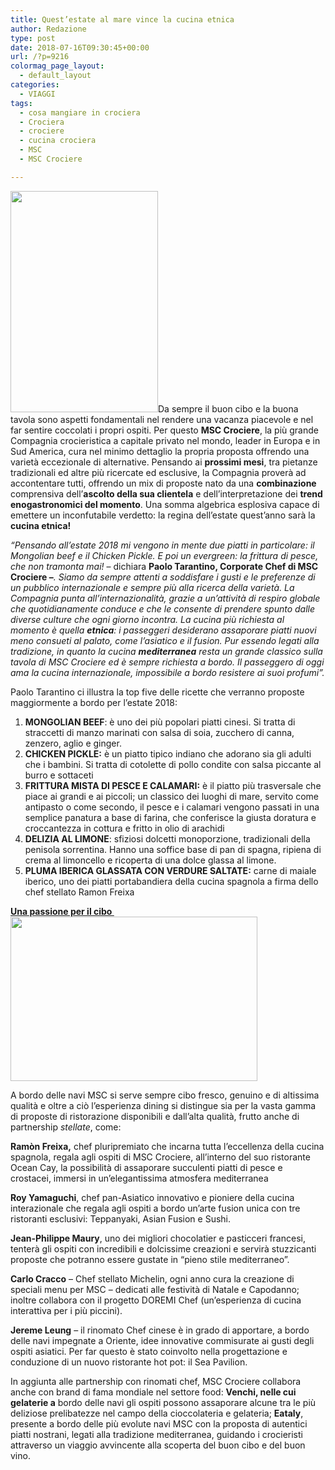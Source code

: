 ```yaml
---
title: Quest’estate al mare vince la cucina etnica
author: Redazione
type: post
date: 2018-07-16T09:30:45+00:00
url: /?p=9216
colormag_page_layout:
  - default_layout
categories:
  - VIAGGI
tags:
  - cosa mangiare in crociera
  - Crociera
  - crociere
  - cucina crociera
  - MSC
  - MSC Crociere

---
```

<img decoding="async" loading="lazy" class=" wp-image-9219 alignleft" src="https://progressonline.it/wp-content/uploads/2018/07/Image.1531732810195-200x300.jpg" alt="" width="236" height="354" />Da sempre il buon cibo e la buona tavola sono aspetti fondamentali nel rendere una vacanza piacevole e nel far sentire coccolati i propri ospiti. Per questo **MSC Crociere**, la più grande Compagnia crocieristica a capitale privato nel mondo, leader in Europa e in Sud America, cura nel minimo dettaglio la propria proposta offrendo una varietà eccezionale di alternative. Pensando ai **prossimi mesi**, tra pietanze tradizionali ed altre più ricercate ed esclusive, la Compagnia proverà ad accontentare tutti, offrendo un mix di proposte nato da una **combinazione** comprensiva dell’**ascolto della sua clientela** e dell’interpretazione dei **trend enogastronomici del momento**. Una somma algebrica esplosiva capace di emettere un inconfutabile verdetto: la regina dell’estate quest’anno sarà la **cucina etnica!**

_“Pensando all’estate 2018 mi vengono in mente due piatti in particolare: il Mongolian beef e il Chicken Pickle. E poi un evergreen: la frittura di pesce, che non tramonta mai!_ – dichiara **Paolo Tarantino, Corporate Chef di MSC Crociere &#8211;**_._ _Siamo da sempre attenti a soddisfare i gusti e le preferenze di un pubblico internazionale e sempre più alla ricerca della varietà. La Compagnia punta all’internazionalità, grazie a un’attività di respiro globale che quotidianamente conduce e che le consente di prendere spunto dalle diverse culture che ogni giorno incontra. La cucina più richiesta al momento è quella **etnica**: i passeggeri desiderano assaporare piatti nuovi meno consueti al palato, come l’asiatico e il fusion. Pur essendo legati alla tradizione, in quanto la cucina **mediterranea** resta un grande classico sulla tavola di MSC Crociere ed è sempre richiesta a bordo. Il passeggero di oggi ama la cucina internazionale, impossibile a bordo resistere ai suoi profumi”._

Paolo Tarantino ci illustra la top five delle ricette che verranno proposte maggiormente a bordo per l’estate 2018:

  1. **MONGOLIAN BEEF**: è uno dei più popolari piatti cinesi. Si tratta di straccetti di manzo marinati con salsa di soia, zucchero di canna, zenzero, aglio e ginger.
  2. **CHICKEN PICKLE:** è un piatto tipico indiano che adorano sia gli adulti che i bambini. Si tratta di cotolette di pollo condite con salsa piccante al burro e sottaceti
  3. **FRITTURA MISTA DI PESCE E CALAMARI:** è il piatto più trasversale che piace ai grandi e ai piccoli; un classico dei luoghi di mare, servito come antipasto o come secondo, il pesce e i calamari vengono passati in una semplice panatura a base di farina, che conferisce la giusta doratura e croccantezza in cottura e fritto in olio di arachidi
  4. **DELIZIA AL LIMONE**: sfiziosi dolcetti monoporzione, tradizionali della penisola sorrentina. Hanno una soffice base di pan di spagna, ripiena di crema al limoncello e ricoperta di una dolce glassa al limone.
  5. **PLUMA IBERICA GLASSATA CON VERDURE SALTATE:** carne di maiale iberico, uno dei piatti portabandiera della cucina spagnola a firma dello chef stellato Ramon Freixa

**<u>Una passione per il cibo <img decoding="async" loading="lazy" class=" wp-image-9217 alignright" src="https://progressonline.it/wp-content/uploads/2018/07/Image.1531732817412-300x200.jpg" alt="" width="395" height="263" /></u>**

A bordo delle navi MSC si serve sempre cibo fresco, genuino e di altissima qualità e oltre a ciò l&#8217;esperienza dining si distingue sia per la vasta gamma di proposte di ristorazione disponibili e dall’alta qualità, frutto anche di partnership _stellate_, come:

**Ramòn Freixa,** chef pluripremiato che incarna tutta l’eccellenza della cucina spagnola, regala agli ospiti di MSC Crociere, all’interno del suo ristorante Ocean Cay, la possibilità di assaporare succulenti piatti di pesce e crostacei, immersi in un’elegantissima atmosfera mediterranea

**Roy Yamaguchi**, chef pan-Asiatico innovativo e pioniere della cucina interazionale che regala agli ospiti a bordo un’arte fusion unica con tre ristoranti esclusivi: Teppanyaki, Asian Fusion e Sushi.

**Jean-Philippe Maury**, uno dei migliori chocolatier e pasticceri francesi, tenterà gli ospiti con incredibili e dolcissime creazioni e servirà stuzzicanti proposte che potranno essere gustate in “pieno stile mediterraneo”.

**Carlo Cracco** &#8211; Chef stellato Michelin, ogni anno cura la creazione di speciali menu per MSC &#8211; dedicati alle festività di Natale e Capodanno; inoltre collabora con il progetto DOREMI Chef (un’esperienza di cucina interattiva per i più piccini).

**Jereme Leung** – il rinomato Chef cinese è in grado di apportare, a bordo delle navi impegnate a Oriente, idee innovative commisurate ai gusti degli ospiti asiatici. Per far questo è stato coinvolto nella progettazione e conduzione di un nuovo ristorante hot pot: il Sea Pavilion.

In aggiunta alle partnership con rinomati chef, MSC Crociere collabora anche con brand di fama mondiale nel settore food: **Venchi, nelle cui gelaterie a** bordo delle navi gli ospiti possono assaporare alcune tra le più deliziose prelibatezze nel campo della cioccolateria e gelateria; **Eataly**, presente a bordo delle più evolute navi MSC con la proposta di autentici piatti nostrani, legati alla tradizione mediterranea, guidando i crocieristi attraverso un viaggio avvincente alla scoperta del buon cibo e del buon vino.